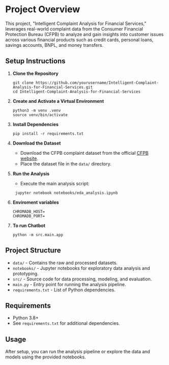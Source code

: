 
# Project Overview

This project, "Intelligent Complaint Analysis for Financial Services," leverages real-world complaint data from the Consumer Financial Protection Bureau (CFPB) to analyze and gain insights into customer issues across various financial products such as credit cards, personal loans, savings accounts, BNPL, and money transfers.

## Setup Instructions

1. **Clone the Repository**
    ```
    git clone https://github.com/yourusername/Intelligent-Complaint-Analysis-for-Financial-Services.git
    cd Intelligent-Complaint-Analysis-for-Financial-Services
    ```

2. **Create and Activate a Virtual Environment**
    ```
    python3 -m venv .venv
    source venv/bin/activate
    ```

3. **Install Dependencies**
    ```
    pip install -r requirements.txt
    ```

4. **Download the Dataset**
    - Download the CFPB complaint dataset from the official [CFPB website](https://www.consumerfinance.gov/data-research/consumer-complaints/).
    - Place the dataset file in the `data/` directory.

5. **Run the Analysis**
    - Execute the main analysis script:
    ```
     jupyter notebook notebooks/eda_analysis.ipynb
    ```
6. **Enviroment variables**
    ```
    CHROMADB_HOST=
    CHROMADB_PORT=
    ```
7. **To run Chatbot**
    ```
    python -m src.main.app
    ```

## Project Structure

- `data/` - Contains the raw and processed datasets.
- `notebooks/` - Jupyter notebooks for exploratory data analysis and prototyping.
- `src/` - Source code for data processing, modeling, and evaluation.
- `main.py` - Entry point for running the analysis pipeline.
- `requirements.txt` - List of Python dependencies.

## Requirements

- Python 3.8+
- See `requirements.txt` for additional dependencies.

## Usage

After setup, you can run the analysis pipeline or explore the data and models using the provided notebooks.

